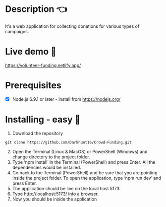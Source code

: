 # Description :point_left:
It's a web application for collecting donations for various types of campaigns.

# Live demo :rocket:
https://volunteer-funding.netlify.app/


# Prerequisites
- [x] Node.js 6.9.1 or later - install from https://nodejs.org/

# Installing - easy :electric_plug:
1.	Download the repository
```
git clone https://github.com/Darkhunt16/Crowd-Funding.git
```
2.	Open the Terminal (Linux & MacOS) or PowerShell (Windows) and change directory to the project folder.
3.	Type ‘npm install’ in the Terminal (PowerShell) and press Enter. All the dependencies would be installed.
4.	Go back to the Terminal (PowerShell) and be sure that you are pointing inside the project folder. To open the application, type ‘npm run dev’ and press Enter.
5.	The application should be live on the local host 5173.  
6.	Type http://localhost:5173/ into a browser.
7.	Now you should be inside the application

